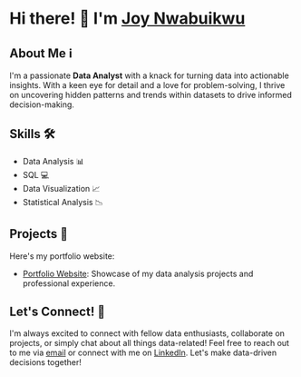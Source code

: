 # Hi there! 👋 I'm [Joy Nwabuikwu](https://www.linkedin.com/in/joy-nwabuikwu-9bb970a9/)

## About Me ℹ️
I'm a passionate **Data Analyst** with a knack for turning data into actionable insights. With a keen eye for detail and a love for problem-solving, I thrive on uncovering hidden patterns and trends within datasets to drive informed decision-making.


## Skills 🛠️
- Data Analysis 📊
- SQL 💻
- Data Visualization 📈
- Statistical Analysis 📉

## Projects 🚀
Here's my portfolio website:
- [Portfolio Website](https://joy-nwabuikwu.github.io/joynwabuikwu.io/index.html): Showcase of my data analysis projects and professional experience.

## Let's Connect! 🤝
I'm always excited to connect with fellow data enthusiasts, collaborate on projects, or simply chat about all things data-related! Feel free to reach out to me via [email](mailto:Joynwabuikwu@gmail.com) or connect with me on [LinkedIn](https://www.linkedin.com/in/joy-nwabuikwu-9bb970a9/). Let's make data-driven decisions together!
